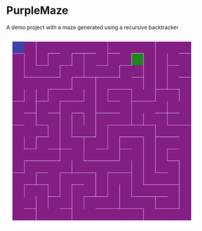 # PurpleMaze
A demo project with a maze generated using a recursive backtracker

![Banner](./branding/banner.png)
